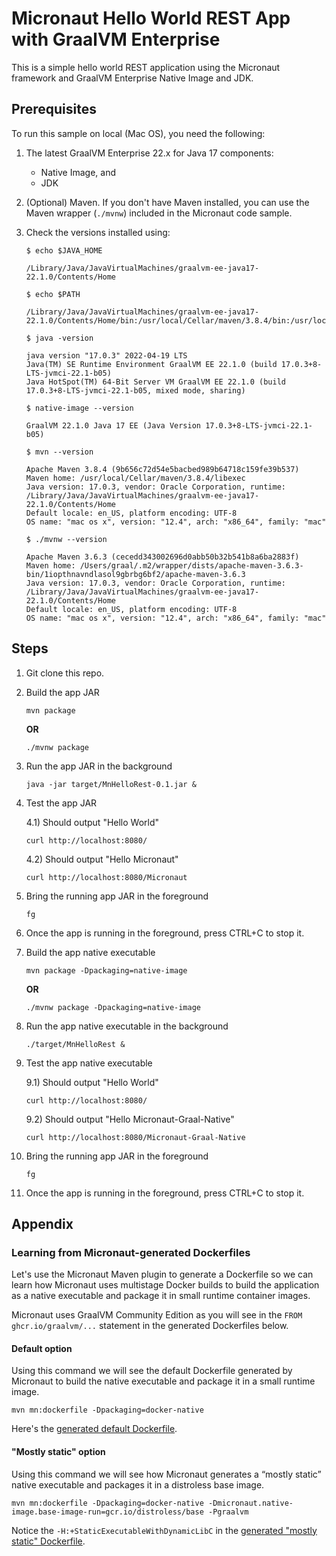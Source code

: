 # Micronaut Hello World REST App with GraalVM Enterprise

This is a simple hello world REST application using the Micronaut framework and GraalVM Enterprise Native Image and JDK.

## Prerequisites

To run this sample on local (Mac OS), you need the following:

1. The latest GraalVM Enterprise 22.x for Java 17 components:
    - Native Image, and
    - JDK

2. (Optional) Maven. If you don't have Maven installed, you can use the Maven wrapper (`./mvnw`) included in the Micronaut code sample.

3. Check the versions installed using:

    ```shell
    $ echo $JAVA_HOME

    /Library/Java/JavaVirtualMachines/graalvm-ee-java17-22.1.0/Contents/Home
    ```

    ```shell
    $ echo $PATH

    /Library/Java/JavaVirtualMachines/graalvm-ee-java17-22.1.0/Contents/Home/bin:/usr/local/Cellar/maven/3.8.4/bin:/usr/local/bin:/usr/bin:/bin:/usr/sbin:/sbin
   ```

    ```shell
    $ java -version
    
    java version "17.0.3" 2022-04-19 LTS
    Java(TM) SE Runtime Environment GraalVM EE 22.1.0 (build 17.0.3+8-LTS-jvmci-22.1-b05)
    Java HotSpot(TM) 64-Bit Server VM GraalVM EE 22.1.0 (build 17.0.3+8-LTS-jvmci-22.1-b05, mixed mode, sharing)
    ```

    ```shell
    $ native-image --version
    
    GraalVM 22.1.0 Java 17 EE (Java Version 17.0.3+8-LTS-jvmci-22.1-b05)
    ```

    ```shell
    $ mvn --version

    Apache Maven 3.8.4 (9b656c72d54e5bacbed989b64718c159fe39b537)
    Maven home: /usr/local/Cellar/maven/3.8.4/libexec
    Java version: 17.0.3, vendor: Oracle Corporation, runtime: /Library/Java/JavaVirtualMachines/graalvm-ee-java17-22.1.0/Contents/Home
    Default locale: en_US, platform encoding: UTF-8
    OS name: "mac os x", version: "12.4", arch: "x86_64", family: "mac"
    ```

    ```shell
    $ ./mvnw --version

    Apache Maven 3.6.3 (cecedd343002696d0abb50b32b541b8a6ba2883f)
    Maven home: /Users/graal/.m2/wrapper/dists/apache-maven-3.6.3-bin/1iopthnavndlasol9gbrbg6bf2/apache-maven-3.6.3
    Java version: 17.0.3, vendor: Oracle Corporation, runtime: /Library/Java/JavaVirtualMachines/graalvm-ee-java17-22.1.0/Contents/Home
    Default locale: en_US, platform encoding: UTF-8
    OS name: "mac os x", version: "12.4", arch: "x86_64", family: "mac"
    ```

## Steps
1. Git clone this repo.

2. Build the app JAR

    ```shell
    mvn package
    ```

    **OR** 

    ```shell
    ./mvnw package
    ```

3. Run the app JAR in the background

    ```shell
    java -jar target/MnHelloRest-0.1.jar &
    ```

4. Test the app JAR

    4.1) Should output "Hello World"

    ```shell
    curl http://localhost:8080/
    ```

    4.2) Should output "Hello Micronaut"

    ```shell
    curl http://localhost:8080/Micronaut
    ```

5. Bring the running app JAR in the foreground

    ```shell
    fg
    ```

6. Once the app is running in the foreground, press CTRL+C to stop it.

7. Build the app native executable

    ```shell
    mvn package -Dpackaging=native-image
    ```

    **OR** 

    ```shell
    ./mvnw package -Dpackaging=native-image
    ```

8. Run the app native executable in the background

    ```shell
    ./target/MnHelloRest &
    ```

9. Test the app native executable

    9.1) Should output "Hello World"

    ```shell
    curl http://localhost:8080/
    ```

    9.2) Should output "Hello Micronaut-Graal-Native"

    ```shell
    curl http://localhost:8080/Micronaut-Graal-Native
    ```

10. Bring the running app JAR in the foreground

    ```shell
    fg
    ```

11. Once the app is running in the foreground, press CTRL+C to stop it.


## Appendix 

### Learning from Micronaut-generated Dockerfiles

Let's use the Micronaut Maven plugin to generate a Dockerfile so we can learn how Micronaut uses multistage Docker builds to build the application as a native executable and package it in small runtime container images.

Micronaut uses GraalVM Community Edition as you will see in the `FROM ghcr.io/graalvm/...` statement in the generated Dockerfiles below.

#### Default option

Using this command we will see the default Dockerfile generated by Micronaut to build the native executable and package it in a small runtime image.

```shell
mvn mn:dockerfile -Dpackaging=docker-native
```

Here's the [generated default Dockerfile](/_reference/Dockerfile.generated-by-mn-default).

#### "Mostly static" option

Using this command we will see how Micronaut generates a “mostly static” native executable and packages it in a distroless base image.

```shell
mvn mn:dockerfile -Dpackaging=docker-native -Dmicronaut.native-image.base-image-run=gcr.io/distroless/base -Pgraalvm
```

Notice the `-H:+StaticExecutableWithDynamicLibC` in the [generated "mostly static" Dockerfile](/_reference/Dockerfile.generated-by-mn-mostly-static).